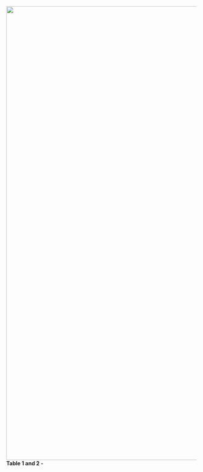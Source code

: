 <img src="https://user-images.githubusercontent.com/49490001/115525653-947a5400-a28f-11eb-94c0-b7c0f4269aab.png" width="1200">
<div id="fig-caption">
<b> Table 1 and 2 -</b> 
</div>
